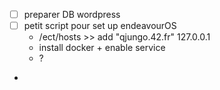 - [ ] preparer DB wordpress
- [ ] petit script pour set up endeavourOS
  - /ect/hosts >> add "qjungo.42.fr" 127.0.0.1
  - install docker + enable service
  - ?
- 
